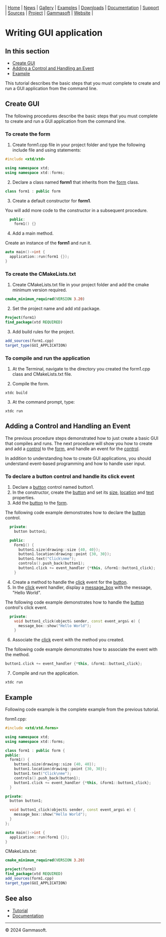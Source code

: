 | [Home](home.md) | [News](news.md) | [Gallery](gallery.md) | [Examples](examples.md) | [Downloads](downloads.md) | [Documentation](documentation.md) | [Support](support.md) | [Sources](https://github.com/gammasoft71/xtd) | [Project](https://sourceforge.net/projects/xtdpro/) | [Gammasoft](gammasoft.md) | [Website](https://gammasoft71.github.io/xtd) |

# Writing GUI application

## In this section

* [Create GUI](#create-gui)
* [Adding a Control and Handling an Event](#adding-a-control-and-handling-an-event)
* [Example](#example)

This tutorial describes the basic steps that you must complete to create and run a GUI application from the command line.

## Create GUI

The following procedures describe the basic steps that you must complete to create and run a GUI application from the command line.

### To create the form

1. Create form1.cpp file in your project folder and type the following include file and using statements:

```cpp
#include <xtd/xtd>

using namespace xtd;
using namespace xtd::forms;
```

2. Declare a class named **form1** that inherits from the [form](https://gammasoft71.github.io/xtd/reference_guides/latest/classxtd_1_1forms_1_1form.html) class.

```cpp
class form1 : public form
```

3. Create a default constructor for **form1**.

You will add more code to the constructor in a subsequent procedure.

```cpp
  public:
    form1() {}
```

4. Add a main method.

Create an instance of the **form1** and run it.

```cpp
auto main()->int {
  application::run(form1 {});
}
```

### To create the CMakeLists.txt

1. Create CMakeLists.txt file in your project folder and add the cmake minimum version required.

```cmake
cmake_minimum_required(VERSION 3.20)
```

2. Set the project name and add xtd package.

```cmake
Project(form1)
find_package(xtd REQUIRED)
```

3. Add build rules for the project.

```cmake
add_sources(form1.cpp)
target_type(GUI_APPLICATION)
```

### To compile and run the application

1. At the Terminal, navigate to the directory you created the form1.cpp class and CMakeLists.txt file.

2. Compile the form.

```shell
xtdc build
```

3. At the command prompt, type:

```shell
xtdc run
```

## Adding a Control and Handling an Event

The previous procedure steps demonstrated how to just create a basic GUI that compiles and runs. 
The next procedure will show you how to create and add a [control](https://gammasoft71.github.io/xtd/reference_guides/latest/classxtd_1_1forms_1_1control.html) to the [form](https://gammasoft71.github.io/xtd/reference_guides/latest/classxtd_1_1forms_1_1form.html), and handle an event for the [control](https://gammasoft71.github.io/xtd/reference_guides/latest/classxtd_1_1forms_1_1control.html).

In addition to understanding how to create GUI applications, you should understand event-based programming and how to handle user input.

### To declare a button control and handle its click event

1. Declare a [button](https://gammasoft71.github.io/xtd/reference_guides/latest/classxtd_1_1forms_1_1button.html) control named button1.
2. In the constructor, create the [button](https://gammasoft71.github.io/xtd/reference_guides/latest/classxtd_1_1forms_1_1button.html) and set its [size](https://gammasoft71.github.io/xtd/reference_guides/latest/classxtd_1_1forms_1_1control.html#a2a9c3b512b6748c8330fe2231839c4cb), [location](https://gammasoft71.github.io/xtd/reference_guides/latest/classxtd_1_1forms_1_1control.html#a704049ab20aa16e25dca51911b0ba13b) and [text](https://gammasoft71.github.io/xtd/reference_guides/latest/classxtd_1_1forms_1_1control.html#a3f3bc021d22dff6f3a32a8dae0e7bbe9) properties.
3. Add the [button](https://gammasoft71.github.io/xtd/reference_guides/latest/classxtd_1_1forms_1_1button.html) to the [form](https://gammasoft71.github.io/xtd/reference_guides/latest/classxtd_1_1forms_1_1form.html).

The following code example demonstrates how to declare the [button](https://gammasoft71.github.io/xtd/reference_guides/latest/classxtd_1_1forms_1_1button.html) control.

```cpp
  private:
    button button1;

  public:
    Form1() {
      button1.size(drawing::size {40, 40});
      button1.location(drawing::point {30, 30});
      button1.text("Click\nme");
      controls().push_back(button1);
      button1.click += event_handler {*this, &form1::button1_click};
    }
```

4. Create a method to handle the [click](https://gammasoft71.github.io/xtd/reference_guides/latest/group__events.html#ga651752ad0a3ec381983aa0b367291a68) event for the [button](https://gammasoft71.github.io/xtd/reference_guides/latest/classxtd_1_1forms_1_1button.html).
5. In the [click](https://gammasoft71.github.io/xtd/reference_guides/latest/group__events.html#ga651752ad0a3ec381983aa0b367291a68) event handler, display a [message_box](https://gammasoft71.github.io/xtd/reference_guides/latest/classxtd_1_1forms_1_1message__box.html) with the message, "Hello World".

The following code example demonstrates how to handle the [button](https://gammasoft71.github.io/xtd/reference_guides/latest/classxtd_1_1forms_1_1button.html) control's click event.

```cpp
  private:
    void button1_click(object& sender, const event_args& e) {
      message_box::show("Hello World");
    }
```

6. Associate the [click](https://gammasoft71.github.io/xtd/reference_guides/latest/group__events.html#ga651752ad0a3ec381983aa0b367291a68) event with the method you created.

The following code example demonstrates how to associate the event with the method.

```cpp
button1.click += event_handler {*this, &form1::button1_click};
```

7. Compile and run the application.

```shell
xtdc run
```

## Example

Following code example is the complete example from the previous tutorial.

form1.cpp:

```cpp
#include <xtd/xtd.forms>

using namespace xtd;
using namespace xtd::forms;

class form1 : public form {  
public:
  form1() {
    button1.size(drawing::size {40, 40});
    button1.location(drawing::point {30, 30});
    button1.text("Click\nme");
    controls().push_back(button1);
    button1.click += event_handler {*this, &form1::button1_click};
  }

private:
  button button1;

  void button1_click(object& sender, const event_args& e) {
    message_box::show("Hello World");
  }
};

auto main()->int {
  application::run(form1 {});
}
```

CMakeLists.txt:

```cmake
cmake_minimum_required(VERSION 3.20)

project(form1)
find_package(xtd REQUIRED)
add_sources(form1.cpp)
target_type(GUI_APPLICATION)
```

## See also

* [Tutorial](tutorial.md)
* [Documentation](documentation.md)

______________________________________________________________________________________________

© 2024 Gammasoft.
